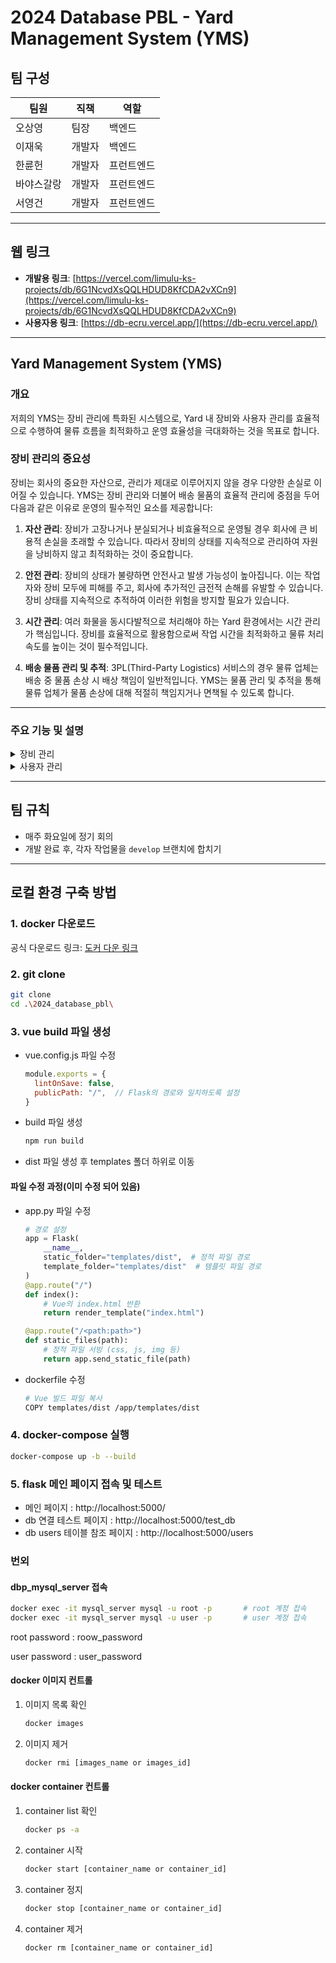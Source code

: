 # 2024 Database PBL - Yard Management System (YMS)

## 팀 구성

| 팀원       | 직책   | 역할       |
| ---------- | ------ | ---------- |
| 오상영     | 팀장   | 백엔드     |
| 이재욱     | 개발자 | 백엔드     |
| 한륜헌     | 개발자 | 프런트엔드 |
| 바야스갈랑 | 개발자 | 프런트엔드 |
| 서영건     | 개발자 | 프런트엔드 |

---

## 웹 링크

- **개발용 링크**: [https://vercel.com/limulu-ks-projects/db/6G1NcvdXsQQLHDUD8KfCDA2vXCn9](https://vercel.com/limulu-ks-projects/db/6G1NcvdXsQQLHDUD8KfCDA2vXCn9)
- **사용자용 링크**: [https://db-ecru.vercel.app/](https://db-ecru.vercel.app/)

---

## Yard Management System (YMS)

### 개요
저희의 YMS는 장비 관리에 특화된 시스템으로, Yard 내 장비와 사용자 관리를 효율적으로 수행하여 물류 흐름을 최적화하고 운영 효율성을 극대화하는 것을 목표로 합니다.

### 장비 관리의 중요성

장비는 회사의 중요한 자산으로, 관리가 제대로 이루어지지 않을 경우 다양한 손실로 이어질 수 있습니다. YMS는 장비 관리와 더불어 배송 물품의 효율적 관리에 중점을 두어 다음과 같은 이유로 운영의 필수적인 요소를 제공합니다:

1. **자산 관리**: 장비가 고장나거나 분실되거나 비효율적으로 운영될 경우 회사에 큰 비용적 손실을 초래할 수 있습니다. 따라서 장비의 상태를 지속적으로 관리하여 자원을 낭비하지 않고 최적화하는 것이 중요합니다.

2. **안전 관리**: 장비의 상태가 불량하면 안전사고 발생 가능성이 높아집니다. 이는 작업자와 장비 모두에 피해를 주고, 회사에 추가적인 금전적 손해를 유발할 수 있습니다. 장비 상태를 지속적으로 추적하여 이러한 위험을 방지할 필요가 있습니다.

3. **시간 관리**: 여러 화물을 동시다발적으로 처리해야 하는 Yard 환경에서는 시간 관리가 핵심입니다. 장비를 효율적으로 활용함으로써 작업 시간을 최적화하고 물류 처리 속도를 높이는 것이 필수적입니다.

4. **배송 물품 관리 및 추적**: 3PL(Third-Party Logistics) 서비스의 경우 물류 업체는 배송 중 물품 손상 시 배상 책임이 일반적입니다. YMS는 물품 관리 및 추적을 통해 물류 업체가 물품 손상에 대해 적절히 책임지거나 면책될 수 있도록 합니다.

---

### 주요 기능 및 설명

<details>
    <summary>장비 관리</summary>
    <h4>장비 관리</h4>
    <ol>
        <li><b>Yard 내 장비 이동</b>
            <ul>
                <li><b>설명</b>: Yard 내부에서 장비를 자유롭게 이동 가능하며, 드래그&드롭을 통해 직관적으로 조작할 수 있습니다.</li>
                <li><b>이유</b>: Yard 내 장비 위치는 물류 효율성에 중요한 영향을 미치며, 신속한 장비 이동을 통해 공간을 최적화하고 물류 흐름을 개선할 수 있습니다.</li>
            </ul>
        </li>
        <li><b>장비 연결 및 스케줄 할당</b>
            <ul>
                <li><b>설명</b>: 장비 연결(Truck, Truck + Chassis, Truck + Chassis + Container, Truck + Trailer)과 스케줄 할당(준비된 장비, 드라이버, 도착 장소, 출발 시간, 예정 도착 시간)을 지원합니다.</li>
                <li><b>이유</b>: 다양한 장비 조합에 유연하게 대응하며, 자원 배분 최적화와 불필요한 대기 시간 감소에 기여합니다.</li>
            </ul>
        </li>
        <li><b>로그 추적</b>
            <ul>
                <li><b>설명</b>: 장비 이동 내역을 기록하여 추적할 수 있습니다.</li>
                <li><b>이유</b>: 운영 투명성을 높이고 문제 발생 시 신속한 원인 파악과 안전성 강화를 위해 필수적입니다.</li>
            </ul>
        </li>
        <li><b>장비 증감 관리</b>
            <ul>
                <li><b>설명</b>: 장비를 추가하고 위치를 할당하는 기능을 지원합니다.</li>
                <li><b>이유</b>: 수요 변화와 사업 확장에 유연하게 대처하여 운영 효율성을 높입니다.</li>
            </ul>
        </li>
        <li><b>장비 유지 보수 및 수리 기록 관리</b>
            <ul>
                <li><b>설명</b>: 장비의 유지 보수와 수리 내역을 기록하고, 정기 점검 알림을 자동 제공하는 기능입니다.</li>
                <li><b>이유</b>: 장비 가동률을 극대화하고 장비 상태를 지속적으로 모니터링할 수 있습니다.</li>
            </ul>
        </li>
        <li><b>장비 활용도 분석</b>
            <ul>
                <li><b>설명</b>: 장비별 사용 빈도, 가동 시간, 비가동 시간을 분석하여 활용도를 평가합니다.</li>
                <li><b>이유</b>: 자원 효율적 배분을 위한 기초 자료로 활용됩니다.</li>
            </ul>
        </li>
        <li><b>장비 예약 시스템</b>
            <ul>
                <li><b>설명</b>: 장비 사용 일정을 사전 예약하여 필요한 시점에 장비를 확보할 수 있습니다.</li>
                <li><b>이유</b>: 작업 일정을 체계적으로 계획하여 장비 부족 상황을 방지하고 연속성 유지에 기여합니다.</li>
            </ul>
        </li>
        <li><b>장비 사고 및 문제 발생 기록</b>
            <ul>
                <li><b>설명</b>: 장비 관련 사고나 문제 발생 시 이를 기록하고 분석하여 위험 요소를 파악합니다.</li>
                <li><b>이유</b>: 운용의 안전성 강화와 리스크 관리를 위해 필수적입니다.</li>
            </ul>
        </li>
    </ol>
</details>
<details>
    <summary>사용자 관리</summary>
    <h4>사용자 관리</h4>
    <ol>
        <li><b>매니저 로그인 기능</b>
            <ul>
                <li><b>설명</b>: 매니저는 전체 장비와 자원의 흐름을 관리하며, 각 거점의 자원 배치와 스케줄을 조율할 수 있습니다.</li>
                <li><b>이유</b>: 매니저가 자원 배분과 흐름을 총괄함으로써 YMS 전체의 효율성을 높입니다.</li>
            </ul>
        </li>
        <li><b>드라이버 로그인 기능</b>
            <ul>
                <li><b>설명</b>: 드라이버가 자신의 스케줄을 확인하고 도착/출발 정보를 등록할 수 있습니다.</li>
                <li><b>이유</b>: 드라이버의 원활한 업무 수행과 정보 전달 정확성 증대를 위해 필수적입니다.</li>
            </ul>
        </li>
        <li><b>계정 추가 기능</b>
            <ul>
                <li><b>설명</b>: 개인 드라이버도 YMS 계정 생성할 수 있습니다.</li>
                <li><b>이유</b>: 회사 소속이 아닌 드라이버도 시스템에 등록할 수 있어야 하기 때문입니다.</li>
            </ul>
        </li>
    </ol>
</details>



---

## 팀 규칙

- 매주 화요일에 정기 회의
- 개발 완료 후, 각자 작업물을 `develop` 브랜치에 합치기

---

## 로컬 환경 구축 방법

### 1. docker 다운로드

공식 다운로드 링크: <a href="https://www.docker.com/products/docker-desktop/">도커 다운 링크</a>



### 2. git clone

```bash
git clone
cd .\2024_database_pbl\
```



### 3. vue build 파일 생성

- vue.config.js 파일 수정

  ```js
  module.exports = {
    lintOnSave: false,
    publicPath: "/",  // Flask의 경로와 일치하도록 설정
  }
  ```

- build 파일 생성

  ```bash
  npm run build
  ```

- dist 파일 생성 후 templates 폴더 하위로 이동

#### 파일 수정 과정(**이미 수정 되어 있음**)

- app.py 파일 수정

  ```python
  # 경로 설정
  app = Flask(
      __name__,
      static_folder="templates/dist",  # 정적 파일 경로
      template_folder="templates/dist"  # 템플릿 파일 경로
  )
  @app.route("/")
  def index():
      # Vue의 index.html 반환
      return render_template("index.html")
  
  @app.route("/<path:path>")
  def static_files(path):
      # 정적 파일 서빙 (css, js, img 등)
      return app.send_static_file(path)
  ```

- dockerfile 수정

  ```bash
  # Vue 빌드 파일 복사
  COPY templates/dist /app/templates/dist
  ```



### 4. docker-compose 실행

```bash
docker-compose up -b --build
```



### 5. flask 메인 페이지 접속 및 테스트

- 메인 페이지 : http://localhost:5000/
- db 연결 테스트 페이지 : http://localhost:5000/test_db
- db users 테이블 참조 페이지 : http://localhost:5000/users



### 번외

#### dbp_mysql_server 접속

```bash
docker exec -it mysql_server mysql -u root -p		# root 계정 접속
docker exec -it mysql_server mysql -u user -p		# user 계정 접속
```

root password : roow_password

user password : user_password



#### docker 이미지 컨트롤

1. 이미지 목록 확인

   ```bash
   docker images
   ```

2. 이미지 제거

   ```bash
   docker rmi [images_name or images_id]
   ```

   

#### docker container 컨트롤

1. container list 확인

   ```bash
   docker ps -a
   ```

2. container 시작

   ```bash
   docker start [container_name or container_id]
   ```

3. container 정지

   ```bash
   docker stop [container_name or container_id]
   ```

4. container 제거

   ```bash
   docker rm [container_name or container_id]
   ```

   



